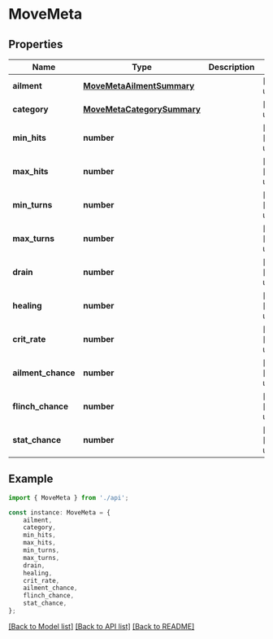 # MoveMeta


## Properties

Name | Type | Description | Notes
------------ | ------------- | ------------- | -------------
**ailment** | [**MoveMetaAilmentSummary**](MoveMetaAilmentSummary.md) |  | [default to undefined]
**category** | [**MoveMetaCategorySummary**](MoveMetaCategorySummary.md) |  | [default to undefined]
**min_hits** | **number** |  | [optional] [default to undefined]
**max_hits** | **number** |  | [optional] [default to undefined]
**min_turns** | **number** |  | [optional] [default to undefined]
**max_turns** | **number** |  | [optional] [default to undefined]
**drain** | **number** |  | [optional] [default to undefined]
**healing** | **number** |  | [optional] [default to undefined]
**crit_rate** | **number** |  | [optional] [default to undefined]
**ailment_chance** | **number** |  | [optional] [default to undefined]
**flinch_chance** | **number** |  | [optional] [default to undefined]
**stat_chance** | **number** |  | [optional] [default to undefined]

## Example

```typescript
import { MoveMeta } from './api';

const instance: MoveMeta = {
    ailment,
    category,
    min_hits,
    max_hits,
    min_turns,
    max_turns,
    drain,
    healing,
    crit_rate,
    ailment_chance,
    flinch_chance,
    stat_chance,
};
```

[[Back to Model list]](../README.md#documentation-for-models) [[Back to API list]](../README.md#documentation-for-api-endpoints) [[Back to README]](../README.md)
